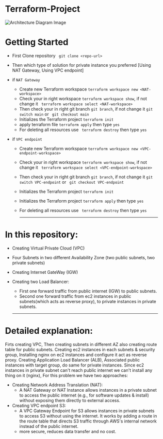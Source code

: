 # Terraform-Project


![Architecture Diagram Image](https://github.com/user-attachments/assets/8676fd4d-94b8-4c13-b95f-4dfe3295afce)


# Getting Started
- First Clone repository ``` git clone <repo-url>```
- Then which type of solution for private instance you preferred [Using NAT Gateway, Using VPC endpoint]
- if ``` NAT Gateway ```
    - Create new Terraform workspace ``` terraform workspace new <NAT-workspace> ```
    - Check your in right workspace ``` terraform workspace show ```, if not change it ``` terraform workspace select <NAT-workspace>```
    - Then check your in right git branch ``` git branch ```, if not change it ```git switch main``` or ``` git checkout main```
    - Initializes the Terraform project ``` terraform init ```
    - apply terraform file ``` terraform apply ``` then type ```yes```
    - For deleting all resources use ``` terraform destroy``` then type ```yes```
      
- if ``` VPC endpoint ```
    - Create new Terraform workspace ``` terraform workspace new <VPC-endpoint-workspace> ```
    - Check your in right workspace ``` terraform workspace show ```, if not change it ``` terraform workspace select <VPC-endpoint-workspace>```
    - Then check your in right git branch ``` git branch ```, if not change it ```git switch VPC-endpoint``` or ``` git checkout VPC-endpoint```
    - Initializes the Terraform project ``` terraform init ```
    - Initializes the Terraform project ``` terraform apply ``` then type ```yes```
    - For deleting all resources use ``` terraform destroy``` then type ```yes```
 
        -------

# In this repository:
- Creating Virtual Private Cloud (VPC)
- Four Subnets in two different Availability Zone (two public subnets, two private subnets)
- Creating Internet GateWay (IGW)
- Creating two Load Balancer:
   - First one forward traffic from public internet (IGW) to public subnets.
   - Second one forward traffic from ec2 instances in public subnets(which acts as reverse proxy), to private instances in private subnets.

   --------

# Detailed explanation:

Firts creating VPC, Then creating subnets in different AZ also creating route table for public subnets.
Creating ec2 instances in each subnets & security group, Installing nginx on ec2 instances and configure it act as reverse proxy.
Creating Application Load Balancer (ALB), Associated public instances with target group, do same for private instances.
Since ec2 instances in private subnet can't reach public internet we can't install any thing on it (nginx), For this problem we have two approaches:
- Creating Network Address Translation (NAT):
   - A NAT Gateway or NAT Instance allows instances in a private subnet to access the public internet (e.g., for software updates & install) without exposing them directly to external access.
- Creating VPC endpoint S3:
   - A VPC Gateway Endpoint for S3 allows instances in private subnets to access S3 without using the internet. It works by adding a route in the route table that directs S3 traffic through AWS's internal network instead of the public internet.
   - more secure, reduces data transfer and no cost.
